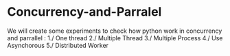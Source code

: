 # Concurrency-and-Parralel
We will create some experiments to check how python work in concurrency and parrallel :
1./ One thread
2./ Multiple Thread
3./ Multiple Process
4./ Use Asynchorous 
5./ Distributed Worker
